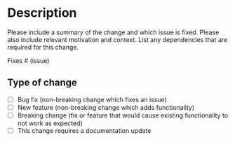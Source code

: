 # Description

Please include a summary of the change and which issue is fixed. Please also include relevant motivation and context. List any dependencies that are required for this change.

Fixes # (issue)

## Type of change

<!-- Please delete options that are not relevant.-->


- [ ] Bug fix (non-breaking change which fixes an issue)
- [ ] New feature (non-breaking change which adds functionality)
- [ ] Breaking change (fix or feature that would cause existing functionality to not work as expected)
- [ ] This change requires a documentation update
